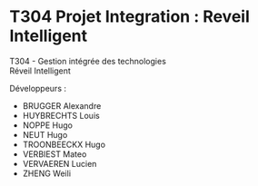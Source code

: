 # T304 Projet Integration : Reveil Intelligent
T304 - Gestion intégrée des technologies  
Réveil Intelligent  

Développeurs :
* BRUGGER Alexandre
* HUYBRECHTS Louis
* NOPPE Hugo
* NEUT Hugo
* TROONBEECKX Hugo
* VERBIEST Mateo
* VERVAEREN Lucien
* ZHENG Weili
